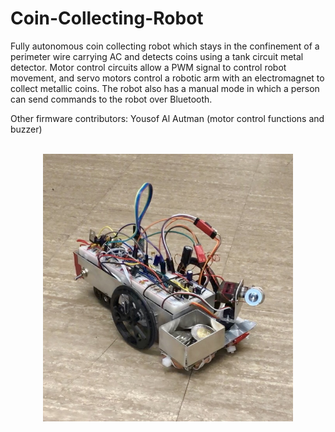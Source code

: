 # Coin-Collecting-Robot

Fully autonomous coin collecting robot which stays in the confinement of a perimeter wire carrying AC and detects coins using a tank circuit metal detector. Motor control circuits allow a PWM signal to control robot movement, and servo motors control a robotic arm with an electromagnet to collect metallic coins. The robot also has a manual mode in which a person can send commands to the robot over Bluetooth.

Other firmware contributors: Yousof Al Autman (motor control functions and buzzer)

<p align="center">
   <br>
   <img src="coinRobot.jpg" width="400">
</p>
